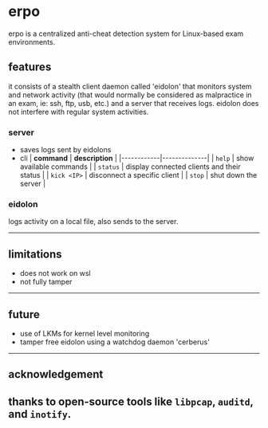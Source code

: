 # erpo

erpo is a centralized anti-cheat detection system for Linux-based exam environments. 

## **features**
it consists of a stealth client daemon called 'eidolon' that monitors system and network activity (that would normally be considered as malpractice in an exam, ie: ssh, ftp, usb, etc.) and a server that receives logs. eidolon does not interfere with regular system activities.


### **server**

- saves logs sent by eidolons
- cli
| **command** | **description** |
|------------|--------------|
| `help` | show available commands |
| `status` | display connected clients and their status |
| `kick <IP>` | disconnect a specific client |
| `stop` | shut down the server |

### **eidolon**
logs activity on a local file, also sends to the server. 

---

## **limitations**
- does not work on wsl
- not fully tamper

---

## **future**
- use of LKMs for kernel level monitoring
- tamper free eidolon using a watchdog daemon 'cerberus'

---


## **acknowledgement**
thanks to open-source tools like `libpcap`, `auditd`, and `inotify`.
---